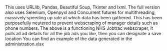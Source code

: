 This uses URLlib, Pandas, Beautiful Soup, Tkinter and lxml.
The full version also uses Selenium, Openpyxl and Concurrent futures for multithreading, massively speeding up rate at which data has been gathered.
This has been purposefully neutered to prevent webscraping of manager details such as phone numbers.
The above is a functioning NHS Jobtrac webscraper, it pulls all ad details for all the job ads you like, then you can designate a save location
You can find an example of the data generated in the administration.xlsx
